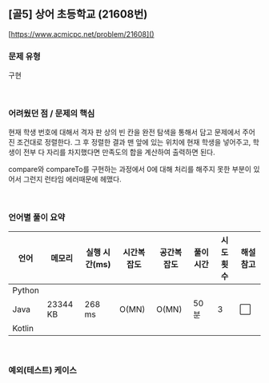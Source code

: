 ## [골5] 상어 초등학교 (21608번)

[https://www.acmicpc.net/problem/21608]()

### 문제 유형

구현

<br>

### 어려웠던 점 / 문제의 핵심

현재 학생 번호에 대해서 격자 판 상의 빈 칸을 완전 탐색을 통해서 담고 문제에서 주어진 조건대로 정렬한다. 그 후 정렬한 결과 맨 앞에 있는 위치에 현재 학생을 넣어주고, 학생이 전부 다 자리를 차지했다면 만족도의 합을 계산하여 출력하면 된다.

compare와 compareTo를 구현하는 과정에서 0에 대해 처리를 해주지 못한 부분이 있어서 그런지 런타임 에러때문에 헤맸다.

<br>

### 언어별 풀이 요약

| 언어   | 메모리   | 실행 시간(ms) | 시간복잡도 | 공간복잡도 | 풀이 시간 | 시도 횟수 | 해설 참고            |
| ------ | -------- | ------------- | ---------- | ---------- | --------- | --------- | -------------------- |
| Python |          |               |            |            |           |           |                      |
| Java   | 23344 KB | 268 ms        | O(MN)      | O(MN)      | 50분      | 3         | :white_large_square: |
| Kotlin |          |               |            |            |           |           |                      |

<br>

### 예외(테스트) 케이스

```
```

